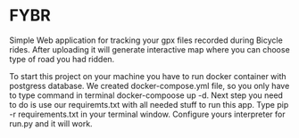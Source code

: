 # FYBR
 Simple Web application for tracking your gpx files recorded during Bicycle rides. After uploading it will generate interactive map where you can choose type of road you had ridden.
 
 To start this project on your machine you have to run docker container with postgress database. We created docker-compose.yml file, so you only have to type command in terminal docker-compoose up -d.
 Next step you need to do is use our requiremts.txt with all needed stuff to run this app. Type pip -r requirements.txt in your terminal window.
 Configure yours interpreter for run.py and it will work.
